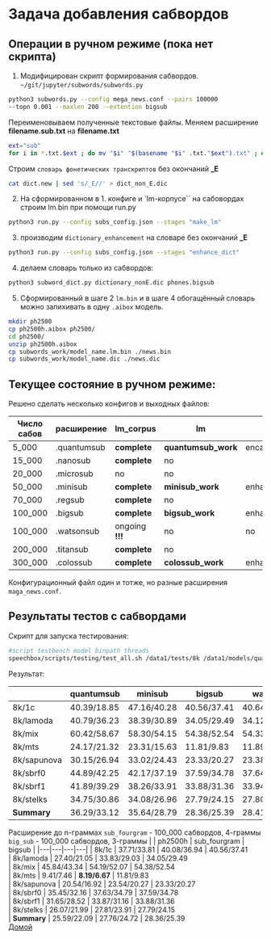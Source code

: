 # Задача добавления сабвордов

## Операции в ручном режиме (пока нет скрипта)

1. Модифицирован скрипт формирования сабвордов.
`~/git/jupyter/subwords/subwords.py`
```bash
python3 subwords.py --config mega_news.conf --pairs 100000
--topn 0.001 --maxlen 200 --extention bigsub
```

Переименовываем полученные текстовые файлы.
Меняем расширение **filename.sub.txt** на **filename.txt**
```bash
ext="sub"
for i in *.txt.$ext ; do mv "$i" "$(basename "$i" .txt."$ext").txt" ; done
```

Строим `словарь фонетических транскриптов` без окончаний **_E**
```bash
cat dict.new | sed 's/_E//' > dict_non_E.dic
```

2. На сформированном в 1. конфиге и `lm-корпусе`` на сабовордах строим lm.bin
при помощи run.py
```bash
python3 run.py --config subs_config.json --stages "make_lm"
```

3. производим `dictionary_enhancement` на словаре без окончаний **_E**
```bash
python3 run.py --config subs_config.json --stages "enhance_dict"
```

4. делаем словарь только из сабвордов:
```bash
python3 subword_dict.py dictionary_nonE.dic phones.bigsub
```

5. Сформированный в шаге 2 `lm.bin` и в шаге 4 обогащённый словарь можно запихивать в
одну `.aibox` модель.
```bash
mkdir ph2500
cp ph2500h.aibox ph2500/
cd ph2500/
unzip ph2500h.aibox
cp subwords_work/model_name.lm.bin ./news.bin
cp subwords_work/model_name.dic ./news.dic
```


## Текущее состояние в ручном режиме:

Решено сделать несколько конфигов и выходных файлов:


| Число сабов | расширение | lm_corpus | lm | dict |  
|---|---|---|---|---|  
| 5_000 | .quantumsub | **complete** | **quantumsub_work** | encanced_quantumsub.dic
| 15_000 | .nanosub |  **complete** | no |
| 20_000 | .microsub | no | no |
| 50_000 | .minisub | **complete** | **minisub_work** | enhanced_minisub.dic
| 70_000 | .regsub | **complete** | no |
| 100_000 | .bigsub | **complete** | **bigsub_work** | enhanced_bigsub.dic
| 100_000 | .watsonsub | ongoing **!!!**| no | no
| 200_000 | .titansub | **complete** | no |
| 300_000 | .colossub | **complete** | **colossub_work** | enhanced_colossub.dic

Конфигурационный файл один и тотже, но разные расширения `maga_news.conf`.

## Результаты тестов с сабвордами


Скрипт для запуска тестирования:
```bash
#script testbench model binpath threads
speechbox/scripts/testing/test_all.sh /data1/tests/8k /data1/models/quantumsub.aibox ../../bin/ 24
```

Результат:

|  | quantumsub | minisub | bigsub | watson | colossub | ph2500h |
|---|---|---|---|---|---|---|
| 8k/1c       | 40.39/18.85 | 47.16/40.28 | 40.56/37.41 | 40.64/37.47 | 39.90/36.72 | 37.71/33.81
| 8k/lamoda   | 40.79/36.23 | 38.39/30.89 | 34.05/29.49 | 34.12/29.54 | 33.51/28.93 | 27.40/21.05
| 8k/mix      | 60.42/58.67 | 58.30/54.15 | 54.38/52.54 | 54.33/52.45 | 53.67/51.79 | 45.84/43.34
| 8k/mts      | 24.17/21.32 | 23.31/15.63 | 11.81/9.83  | 11.89/9.91  | 11.21/9.33  | 9.41/7.46
| 8k/sapunova | 30.15/26.94 | 33.02/24.43 | 23.33/20.27 | 23.38/20.36 | 22.62/19.59 | 20.54/16.92
| 8k/sbrf0    | 44.89/42.25 | 42.17/37.19 | 37.59/34.78 | 37.64/34.82 | 37.23/34.48 | 35.45/32.16
| 8k/sbrf1    | 41.89/39.29 | 38.26/33.91 | 33.88/31.36 | 33.94/31.40 | 33.53/30.95 | 31.65/28.52
| 8k/stelks   | 34.75/30.86 | 34.08/26.96 | 27.79/24.15 | 27.80/24.17 | 27.48/23.87 | 26.07/21.99
| **Summary** | 36.29/33.12 | 35.64/28.79 | 28.36/25.39 | 28.41/25.44 | 27.85/24.91 | 25.59/22.09

Расширение до n-граммах
`sub_fourgram` - 100_000 сабвордов, 4-граммы
`big_sub` - 100_000 сабвордов, 3-граммы
|  | ph2500h | sub_fourgram | bigsub |
|---|---|---|---|
| 8k/1c       | 37.71/33.81 | 40.08/36.94   | 40.56/37.41  
| 8k/lamoda   | 27.40/21.05 | 33.83/29.03   | 34.05/29.49  
| 8k/mix      | 45.84/43.34 | 54.19/52.07   | 54.38/52.54  
| 8k/mts      | 9.41/7.46   | **8.19/6.67** | 11.81/9.83   
| 8k/sapunova | 20.54/16.92 | 23.54/20.27   | 23.33/20.27  
| 8k/sbrf0    | 35.45/32.16 | 37.63/34.79   | 37.59/34.78  
| 8k/sbrf1    | 31.65/28.52 | 33.87/31.16   | 33.88/31.36  
| 8k/stelks   | 26.07/21.99 | 27.81/23.91   | 27.79/24.15  
| **Summary** | 25.59/22.09 | 27.76/24.72   | 28.36/25.39  
[Домой](../index.html)
